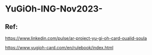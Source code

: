 # YuGiOh-ING-Nov2023-

## Ref:

https://www.linkedin.com/pulse/ar-project-yu-gi-oh-card-oualid-soula

https://www.yugioh-card.com/en/rulebook/index.html
